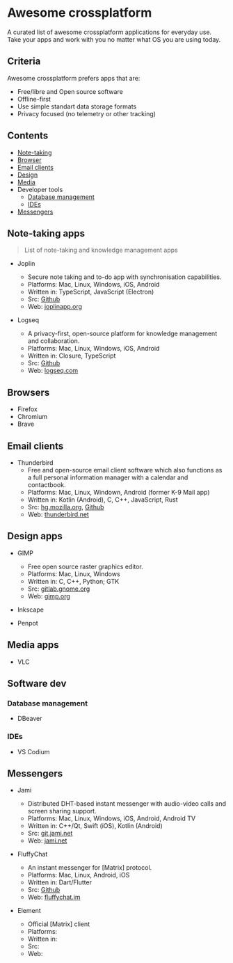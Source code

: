 # Awesome crossplatform
A curated list of awesome crossplatform applications for everyday use. Take your apps and work with you no matter what OS you are using today.

## Criteria

Awesome crossplatform prefers apps that are:

- Free/libre and Open source software
- Offline-first
- Use simple standart data storage formats
- Privacy focused (no telemetry or other tracking)


## Contents

- [Note-taking](#note-taking)
- [Browser](#browser)
- [Email clients](#email-clients)
- [Design](#design)
- [Media](#media)
- Developer tools
    - [Database management](#database-management)
    - [IDEs](#ides)
- [Messengers](#messengers)


## Note-taking apps

> List of note-taking and knowledge management apps

- Joplin
    -  Secure note taking and to-do app with synchronisation capabilities.
    -  Platforms: Mac, Linux, Windows, iOS, Android
    -  Written in: TypeScript, JavaScript (Electron)
    -  Src: [Github](https://github.com/laurent22/joplin/)
    -  Web: [joplinapp.org](https://joplinapp.org/)
    

- Logseq
    - A privacy-first, open-source platform for knowledge management and collaboration.
    - Platforms: Mac, Linux, Windows, iOS, Android
    - Written in: Closure, TypeScript
    - Src: [Github](https://github.com/logseq/logseq)
    - Web: [logseq.com](https://logseq.com/)


## Browsers

- Firefox
- Chromium
- Brave


## Email clients

- Thunderbird
    - Free and open-source email client software which also functions as a full personal information manager with a calendar and contactbook.
    - Platforms: Mac, Linux, Windown, Android (former K-9 Mail app)
    - Written in: Kotlin (Android), C, C++, JavaScript, Rust
    - Src: [hg.mozilla.org](https://hg.mozilla.org/comm-central/), [Github](https://github.com/thunderbird)
    - Web: [thunderbird.net](https://www.thunderbird.net/)


## Design apps

- GIMP
    - Free open source raster graphics editor.
    - Platforms: Mac, Linux, Windows
    - Written in: C, C++, Python; GTK
    - Src: [gitlab.gnome.org](https://gitlab.gnome.org/GNOME/gimp)
    - Web: [gimp.org](https://www.gimp.org/)

- Inkscape
- Penpot


## Media apps

- VLC


## Software dev


### Database management

- DBeaver


### IDEs

- VS Codium


## Messengers

- Jami
    - Distributed DHT-based instant messenger with audio-video calls and screen sharing support.
    - Platforms: Mac, Linux, Windows, iOS, Android, Android TV
    - Written in: C++/Qt, Swift (iOS), Kotlin (Android)
    - Src: [git.jami.net](https://git.jami.net/savoirfairelinux)
    - Web: [jami.net](https://jami.net/)
 
- FluffyChat
    - An instant messenger for [Matrix] protocol.
    - Platforms: Mac, Linux, Android, iOS
    - Written in: Dart/Flutter
    - Src: [Github](https://github.com/krille-chan/fluffychat)
    - Web: [fluffychat.im](https://fluffychat.im/)
 
- Element
    - Official [Matrix] client
    - Platforms:
    - Written in:
    - Src:
    - Web:
